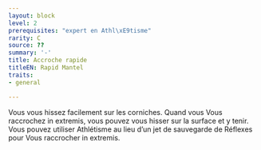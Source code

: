 ```yaml
---
layout: block
level: 2
prerequisites: "expert en Athl\xE9tisme"
rarity: C
source: ??
summary: '-'
title: Accroche rapide
titleEN: Rapid Mantel
traits:
- general

---
```


<p>Vous vous hissez facilement sur les corniches. Quand vous Vous raccrochez in extremis, vous pouvez vous hisser sur la surface et y tenir. Vous pouvez utiliser Athlétisme au lieu d’un jet de sauvegarde de Réflexes pour Vous raccrocher in extremis.</p>